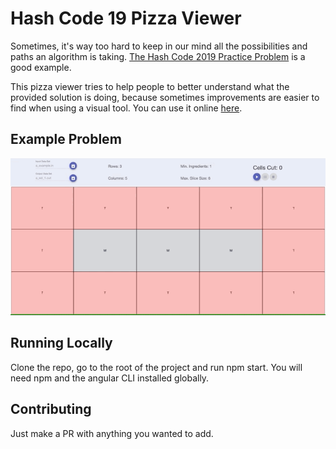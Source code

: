 # Hash Code 19 Pizza Viewer

Sometimes, it's way too hard to keep in our mind all the possibilities and paths an algorithm is taking. [The Hash Code 2019 Practice Problem](https://hashcodejudge.withgoogle.com/#/home) is a good example.

This pizza viewer tries to help people to better understand what the provided solution is doing, because sometimes improvements are easier to find when using a visual tool. You can use it online [here](https://tobertet.github.io/hash-code-19-pizza-viewer/).

## Example Problem

![](assets/example.gif)

## Running Locally

Clone the repo, go to the root of the project and run npm start. You will need npm and the angular CLI installed globally.

## Contributing

Just make a PR with anything you wanted to add.
